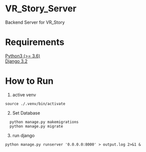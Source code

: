 # VR_Story_Server
Backend Server for VR_Story

# Requirements
[Python3 (>= 3.6)](https://www.python.org/)  
[Django 3.2](https://www.djangoproject.com/download/)
  
# How to Run
1. active venv  
```shell
source ./.venv/bin/activate  
```
2. Set Database
```shell
  python manage.py makemigrations  
  python manage.py migrate 
```

3. run django 
```shell
python manage.py runserver '0.0.0.0:8000' > output.log 2>&1 &
```
